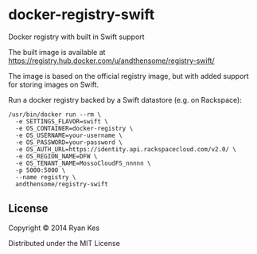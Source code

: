 docker-registry-swift
=====================

Docker registry with built in Swift support

The built image is available at https://registry.hub.docker.com/u/andthensome/registry-swift/

The image is based on the official registry image, but with added support for storing images on Swift.

Run a docker registry backed by a Swift datastore (e.g. on Rackspace):

```
/usr/bin/docker run --rm \
  -e SETTINGS_FLAVOR=swift \
  -e OS_CONTAINER=docker-registry \
  -e OS_USERNAME=your-username \
  -e OS_PASSWORD=your-password \
  -e OS_AUTH_URL=https://identity.api.rackspacecloud.com/v2.0/ \
  -e OS_REGION_NAME=DFW \
  -e OS_TENANT_NAME=MossoCloudFS_nnnnn \
  -p 5000:5000 \
  --name registry \
  andthensome/registry-swift
```

## License

Copyright © 2014 Ryan Kes

Distributed under the MIT License
